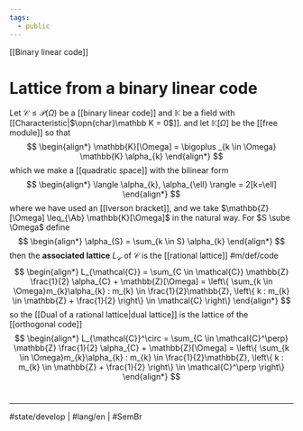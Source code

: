 ```yaml
---
tags:
  - public
---
```

[[Binary linear code]]
# Lattice from a binary linear code

Let $\mathcal{C} \leq \mathcal{P}(\Omega)$ be a [[binary linear code]] and $\mathbb{K}$ be a field with [[Characteristic|$\opn{char}\mathbb K = 0$]].
and let $\mathbb{K}[\Omega]$ be the [[free module]] so that
$$
\begin{align*}
\mathbb{K}[\Omega] = \bigoplus _{k \in \Omega} \mathbb{K} \alpha_{k}
\end{align*}
$$
which we make a [[quadratic space]] with the bilinear form
$$
\begin{align*}
\langle \alpha_{k}, \alpha_{\ell} \rangle = 2[k=\ell]
\end{align*}
$$
where we have used an [[Iverson bracket]],
and we take $\mathbb{Z}[\Omega] \leq_{\Ab} \mathbb{K}[\Omega]$ in the natural way.
For $S \sube \Omega$ define
$$
\begin{align*}
\alpha_{S} = \sum_{k \in S} \alpha_{k}
\end{align*}
$$
then the **associated lattice** $L_{\mathcal{C}}$ of $\mathcal{C}$ is the [[rational lattice]] #m/def/code
$$
\begin{align*}
L_{\mathcal{C}} = \sum_{C \in \mathcal{C}} \mathbb{Z} \frac{1}{2} \alpha_{C} + \mathbb{Z}[\Omega]
= \left\{  \sum_{k \in \Omega}m_{k}\alpha_{k} : m_{k} \in \frac{1}{2}\mathbb{Z}, \left\{  k : m_{k} \in \mathbb{Z} + \frac{1}{2}  \right\} \in \mathcal{C}  \right\}
\end{align*}
$$
so the [[Dual of a rational lattice|dual lattice]] is the lattice of the [[orthogonal code]]
$$
\begin{align*}
L_{\mathcal{C}}^\circ = \sum_{C \in \mathcal{C}^\perp} \mathbb{Z} \frac{1}{2} \alpha_{C} + \mathbb{Z}[\Omega]
= \left\{  \sum_{k \in \Omega}m_{k}\alpha_{k} : m_{k} \in \frac{1}{2}\mathbb{Z}, \left\{  k : m_{k} \in \mathbb{Z} + \frac{1}{2}  \right\} \in \mathcal{C}^\perp  \right\}
\end{align*}
$$

#
---
#state/develop | #lang/en | #SemBr

